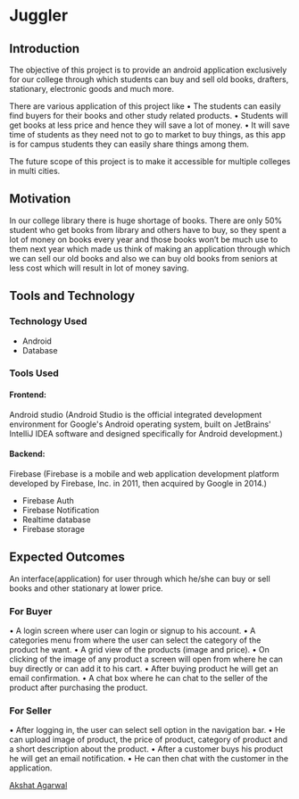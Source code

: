 
# Juggler



## Introduction

The objective of this project is to provide an android application exclusively for our college through which students can buy and sell old books, drafters, stationary, electronic goods and much more.

There are various application of this project like
•	The students can easily find buyers for their books and other study related products.
•	Students will get books at less price and hence they will save a lot of money.
•	It will save time of students as they need not to go to market to buy things, as this app is for campus students they can easily share things among them.

The future scope of this project is to make it accessible for multiple colleges in multi cities.

## Motivation

In our college library there is huge shortage of books. There are only 50% student who get books from library and others have to buy, so they spent a lot of money on books every year and those books won’t be much use to them next year which made us think of making an application through which we can sell our old books and also we can buy old books from seniors at less cost which will result in lot of money saving.

## Tools and Technology

### Technology Used
- Android
- Database

### Tools Used
#### Frontend:  
Android studio (Android Studio is the official integrated development environment for Google's Android operating system, built on JetBrains' IntelliJ IDEA software and designed specifically for Android development.)

#### Backend:
Firebase (Firebase is a mobile and web application development platform developed by Firebase, Inc. in 2011, then acquired by Google in 2014.)
- Firebase Auth
- Firebase Notification
- Realtime database
- Firebase storage


## Expected Outcomes

An interface(application) for user through which he/she can buy or sell books and other stationary at lower price.

### For Buyer
•	A login screen where user can login or signup to his account.
•	A categories menu from where the user can select the category of the product he want.
•	A grid view of the products (image and price).
•	On clicking of the image of any product a screen will open from where he can buy directly or can add it to his cart.
•	After buying product he will get an email confirmation.
•	A chat box where he can chat to the seller of the product after purchasing the product.

### For Seller

•	After logging in, the user can select sell option in the navigation bar.
•	He can upload image of product, the price of product, category of product and a short description about the product.
•	After a customer buys his product he will get an email notification.
•	He can then chat with the customer in the application.
           
[Akshat Agarwal](https://github.com/git-akshat)
